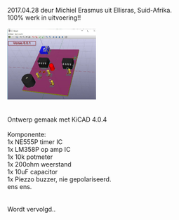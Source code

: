 2017.04.28 deur Michiel Erasmus uit Ellisras, Suid-Afrika.<br/>
100% werk in uitvoering!!<br/>
<br/>
<img src="https://github.com/pappavis/Infrarooi-LED-Alarm-met-555-timer-IC/blob/master/plaatjes/led-alarm_3d.jpg?raw=true" width="40%" height="40%"><br/>
<br/>
<br/>
Ontwerp gemaak met KiCAD 4.0.4<br/>
<br/>
Komponente:<br/>
1x NE555P timer IC<br/>
1x LM358P op amp IC<br/>
1x 10k potmeter<br/>
1x 200ohm weerstand<br/>
1x 10uF capacitor<br/>
1x Piezzo buzzer, nie gepolariseerd.<br/>
ens ens.<br/>
<br/>
<br/>
Wordt vervolgd..<br/>
<br/>

